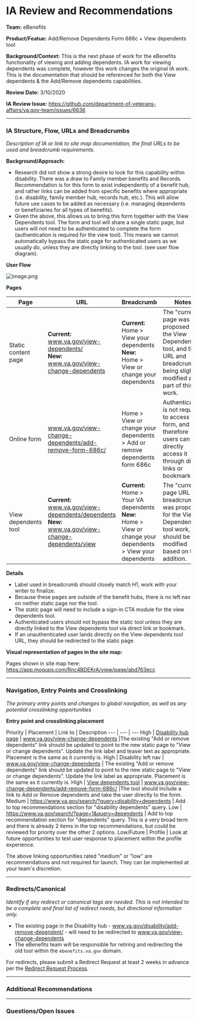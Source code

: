 # IA Review and Recommendations

**Team:** eBenefits

**Product/Featue:** Add/Remove Dependents Form 686c + View dependents tool

**Background/Context:** This is the next phase of work for the eBenefits functionality of viewing and adding dependents.  IA work for viewing dependents was complete, however this work changes the original IA work.  This is the documentation that should be referenced for both the View dependents & the Add/Remove dependents capabilities. 

**Review Date:** 3/10/2020

**IA Review Issue:** https://github.com/department-of-veterans-affairs/va.gov-team/issues/6636

<hr>

### IA Structure, Flow, URLs and Breadcrumbs <br>  
*Description of IA or link to site map documentation, the final URLs to be used and breadcrumb requirements.*

**Background/Approach:**
- Research did not show a strong desire to look for this capability within disability.  There was a draw to Family member benefits and Records.  Recommendation is for this form to exist independently of a benefit hub, and rather links can be added from specific benefits where appropriate (i.e. disability, family member hub, records hub, etc.). This will allow future use cases to be added as necessary (i.e. managing dependents or beneficiaries for all types of benefits). 
- Given the above, this allows us to bring this form together with the View Dependents tool.  The form and tool will share a single static page,  but users will not need to be authenticated to complete the form (authentication is required for the view tool). This means we cannot automatically bypass the static page for authenticated users as we usually do, unless they are directly linking to the tool. (see user flow diagram). 

**User Flow**

![image.png](https://images.zenhubusercontent.com/59ca6a73b0222d5de4792f1d/04316e24-409e-4257-9439-c259a95fd5ec)


**Pages**

Page | URL | Breadcrumb | Notes
--- | --- | --- | ---
Static content page | **Current:** <br> www.va.gov/view-dependents/ <br> **New:** <br>  www.va.gov/view-change-dependents  | **Current:** <br> Home > View your dependents <br> **New:** <br> Home > View or change your dependents  | The "current" page was proposed for the View Dependents tool, and the URL and breadcrumb is being slightly modified as part of this work.   
Online form | www.va.gov/view-change-dependents/add-remove-form-686c/ | Home > View or change your dependents > Add or remove dependents form 686c | Authentication is not required to access this form, and therefore users can directly access it through direct links or bookmarks. 
View dependents tool | **Current:** <br> www.va.gov/view-dependents/dependents <br> **New:** <br>  www.va.gov/view-change-dependents/view | **Current:** <br> Home > Your VA dependents <br> **New:** <br> Home > View or change your dependents > View your dependents | The "current" page URL and breadcrumb was proposed for the View Dependents tool work, but should be modified based on this addition. 

**Details**
- Label used in breadcrumb should closely match H1, work with your writer to finalize. 
- Because these pages are outside of the benefit hubs, there is no left nav on neither static page nor the tool.
- The static page will need to include a sign-in CTA module for the view dependents tool. 
- Authenticated users should not bypass the static tool unless they are directly linked to the View dependents tool via direct link or bookmark.
- If an unauthenticated user lands directly on the View dependents tool URL, they should be redirected to the static page.  

**Visual representation of pages in the site map:** 

Pages shown in site map here: https://app.moqups.com/Rnc4BDEKrA/view/page/abd763ecc

<hr>

### Navigation, Entry Points and Crosslinking
*The primary entry points and changes to global navigation, as well as any potential crosslinking opportunities*

**Entry point and crosslinking placement**

Priority | Placement | Link to | Description
--- | --- | ---
High | [Disability hub page](https://www.va.gov/disability/) |  www.va.gov/view-change-dependents |The existing "Add or remove dependents" link should be updated to point to the new static page to "View or change dependents".  Update the link label and teaser text as appropriate. Placement is the same as it currently is. 
High | Disability left nav |  www.va.gov/view-change-dependents | The existing "Add or remove dependents" link should be updated to point to the new static page to "View or change dependents".  Update the link label as appropriate. Placement is the same as it currently is. 
High | [View dependents tool](www.va.gov/view-change-dependents/view) |  www.va.gov/view-change-dependents/add-remove-form-686c/ |The tool should include a link to Add or Remove dependents and take the user directly to the form. 
Medium | https://www.va.gov/search/?query=disability+dependents | Add to top recommendations section for "disability dependents" query.
Low | https://www.va.gov/search/?page=1&query=dependents | Add to top recommendation section for "dependents" query. This is a very broad term and there is already 2 items in the top recommendations, but could be reviewed for priority over the other 2 options. 
Low/Future | Profile  | Look at future opportunities to test user response to placement within the profile experience. 

The above linking opportunities rated "medium" or "low" are recommendations and not required for launch.  They can be implemented at your team's discretion.

<hr>

### Redirects/Canonical <br>
*Identify if any redirect or canonical tags are needed.  This is not intended to be a complete and final list of redirect needs, but directional information only.*  

- The existing page in the Disability hub - www.va.gov/disability/add-remove-dependent/ - will need to be redirected to  www.va.gov/view-change-dependents
- The eBenefits team will be responsible for retiring and redirecting the old tool within the `ebenefits.va.gov` domain. 

For redirects, please submit a Redirect Request at least 2 weeks in advance per the [Redirect Request Process](https://github.com/department-of-veterans-affairs/va.gov-team/blob/master/platform/information-architecture/request-redirect.md).

<hr>

### Additional Recommendations

<hr>

### Questions/Open Issues


